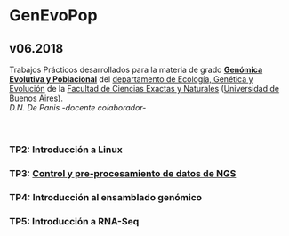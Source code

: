 # GenEvoPop

## v06.2018<br/>
Trabajos Prácticos desarrollados para la materia de grado [**Genómica Evolutiva y Poblacional**](https://www.genevopop.net/grado.html) del [departamento de Ecología, Genética y Evolución](https://www.ege.fcen.uba.ar) de la [Facultad de Ciencias Exactas y Naturales](https://exactas.uba.ar/) ([Universidad de Buenos Aires](https://www.uba.ar)).<br/>
_D.N. De Panis -docente colaborador-_<br/><br/><br/>
### TP2: Introducción a Linux<br/>
### TP3: [Control y pre-procesamiento de datos de NGS](https://github.com/lunfardista/GenEvoPop/blob/master/TP3/README.md)<br/>
### TP4: Introducción al ensamblado genómico<br/>
### TP5: Introducción a RNA-Seq<br/>
